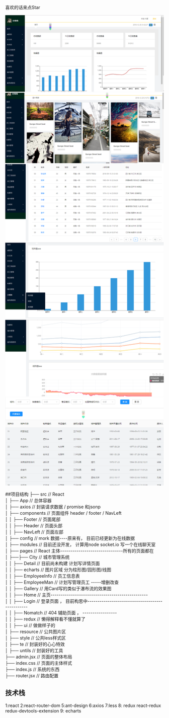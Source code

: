 喜欢的话来点Star


![图片](./Proimg/react1.png)
![图片](./Proimg/react2.png)
![图片](./Proimg/react3.png)
![图片](./Proimg/react4.png)
![图片](./Proimg/react5.png)
![图片](./Proimg/react6.png)

##项目结构
├── src                     // React      
│ ├── App                   // 总体容器    
│ ├── axios                 // 封装请求数据 / promise 和jsonp    
│ ├── components            // 页面组件  header / footer / NavLeft    
│ │ ├── Footer              // 页面尾部    
│ │ ├── Header              // 页面头部    
│ │ ├── NavLeft             // 页面左部    
│ ├── config                // mork 数据----原来有， 目前已经更新为在线数据      
│ ├── modules               // 目前还没开发， 计算用node socket.io 写一个在线聊天室                                    
│ ├── pages                 // React 主体-------------------------------所有的页面都在    
│ ├──├── City              // 城市管理系统  
│ │  ├── Detail            // 目前尚未构建 计划写详情页面    
│ │  ├── echarts           // 图片区域 分为柱形图/园形图/线图  
│ │  ├── EmployeeInfo      // 员工信息表  
│ │  ├── EmployeeMan       // 计划写管理员工  -----增删改查  
│ │  ├── Gallery           // 用Card写的类似于瀑布流的效果图  
│ │  ├── Home              // 主页------------------------------------------------    
│ │  ├── Login             // 登录页面 ， 目前构思中------------------------------------------------   
│ │  ├── Nomatch           // 404 辅助页面 ， -----------------   
│ │  ├── redux             // 懒得解释看不懂就算了  
│ │  ├── ui                // 做做样子的    
│ ├── resource              // 公共图片区    
│ ├── style                 // 公共less样式区       
│ ├── te                    // 封装好的心心特效    
│ ├── untils                // 封装好的工具     
├── admin.jsx               // 页面的整体布局   
├── index.css               // 页面的主体样式     
├── index.js                // 系统的东西       
├── router.jsx              // 路由配置       
## 技术栈
1:react
2:react-router-dom
5:ant-design
6:axios
7:less
8: redux react-redux redux-devtools-extension
9: echarts
